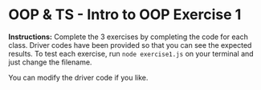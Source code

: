 # OOP & TS - Intro to OOP Exercise 1

**Instructions:** Complete the 3 exercises by completing the code for each class. Driver codes have been provided so that you can see the expected results. To test each exercise, run `node exercise1.js` on your terminal and just change the filename.

You can modify the driver code if you like.
